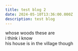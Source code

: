 ```yaml
---
title: test blog 2
date: 2024-05-10T13:36:00.000Z
description: test blog
---
```

whose woods these are\
i think  i know\
his house is in the village though
